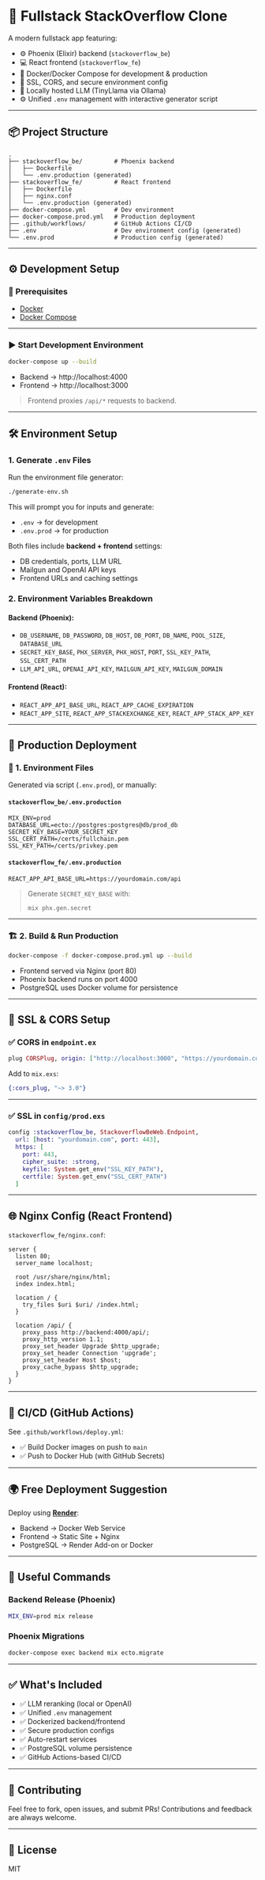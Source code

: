 
# 🚀 Fullstack StackOverflow Clone

A modern fullstack app featuring:

- ⚙️ Phoenix (Elixir) backend (`stackoverflow_be`)
- 💻 React frontend (`stackoverflow_fe`)
- 🐳 Docker/Docker Compose for development & production
- 🔐 SSL, CORS, and secure environment config
- 🧠 Locally hosted LLM (TinyLlama via Ollama)
- ⚙️ Unified `.env` management with interactive generator script

---

## 📦 Project Structure

```
.
├── stackoverflow_be/         # Phoenix backend
│   ├── Dockerfile
│   └── .env.production (generated)
├── stackoverflow_fe/         # React frontend
│   ├── Dockerfile
│   ├── nginx.conf
│   └── .env.production (generated)
├── docker-compose.yml        # Dev environment
├── docker-compose.prod.yml   # Production deployment
├── .github/workflows/        # GitHub Actions CI/CD
├── .env                      # Dev environment config (generated)
└── .env.prod                 # Production config (generated)
```

---

## ⚙️ Development Setup

### 🔧 Prerequisites

- [Docker](https://www.docker.com/products/docker-desktop)
- [Docker Compose](https://docs.docker.com/compose/)

---

### ▶️ Start Development Environment

```bash
docker-compose up --build
```

- Backend → http://localhost:4000
- Frontend → http://localhost:3000

> Frontend proxies `/api/*` requests to backend.

---

## 🛠 Environment Setup

### 1. Generate `.env` Files

Run the environment file generator:

```bash
./generate-env.sh
```

This will prompt you for inputs and generate:

- `.env` → for development
- `.env.prod` → for production

Both files include **backend + frontend** settings:
- DB credentials, ports, LLM URL
- Mailgun and OpenAI API keys
- Frontend URLs and caching settings

### 2. Environment Variables Breakdown

#### Backend (Phoenix):
- `DB_USERNAME`, `DB_PASSWORD`, `DB_HOST`, `DB_PORT`, `DB_NAME`, `POOL_SIZE`, `DATABASE_URL`
- `SECRET_KEY_BASE`, `PHX_SERVER`, `PHX_HOST`, `PORT`, `SSL_KEY_PATH`, `SSL_CERT_PATH`
- `LLM_API_URL`, `OPENAI_API_KEY`, `MAILGUN_API_KEY`, `MAILGUN_DOMAIN`

#### Frontend (React):
- `REACT_APP_API_BASE_URL`, `REACT_APP_CACHE_EXPIRATION`
- `REACT_APP_SITE`, `REACT_APP_STACKEXCHANGE_KEY`, `REACT_APP_STACK_APP_KEY`

---

## 🚀 Production Deployment

### 📁 1. Environment Files

Generated via script (`.env.prod`), or manually:

#### `stackoverflow_be/.env.production`

```env
MIX_ENV=prod
DATABASE_URL=ecto://postgres:postgres@db/prod_db
SECRET_KEY_BASE=YOUR_SECRET_KEY
SSL_CERT_PATH=/certs/fullchain.pem
SSL_KEY_PATH=/certs/privkey.pem
```

#### `stackoverflow_fe/.env.production`

```env
REACT_APP_API_BASE_URL=https://yourdomain.com/api
```

> Generate `SECRET_KEY_BASE` with:
> ```bash
> mix phx.gen.secret
> ```

---

### 🏗️ 2. Build & Run Production

```bash
docker-compose -f docker-compose.prod.yml up --build
```

- Frontend served via Nginx (port 80)
- Phoenix backend runs on port 4000
- PostgreSQL uses Docker volume for persistence

---

## 🔐 SSL & CORS Setup

### ✅ CORS in `endpoint.ex`

```elixir
plug CORSPlug, origin: ["http://localhost:3000", "https://yourdomain.com"]
```

Add to `mix.exs`:

```elixir
{:cors_plug, "~> 3.0"}
```

---

### ✅ SSL in `config/prod.exs`

```elixir
config :stackoverflow_be, StackoverflowBeWeb.Endpoint,
  url: [host: "yourdomain.com", port: 443],
  https: [
    port: 443,
    cipher_suite: :strong,
    keyfile: System.get_env("SSL_KEY_PATH"),
    certfile: System.get_env("SSL_CERT_PATH")
  ]
```

---

## 🌐 Nginx Config (React Frontend)

`stackoverflow_fe/nginx.conf`:

```nginx
server {
  listen 80;
  server_name localhost;

  root /usr/share/nginx/html;
  index index.html;

  location / {
    try_files $uri $uri/ /index.html;
  }

  location /api/ {
    proxy_pass http://backend:4000/api/;
    proxy_http_version 1.1;
    proxy_set_header Upgrade $http_upgrade;
    proxy_set_header Connection 'upgrade';
    proxy_set_header Host $host;
    proxy_cache_bypass $http_upgrade;
  }
}
```

---

## 🔁 CI/CD (GitHub Actions)

See `.github/workflows/deploy.yml`:

- ✅ Build Docker images on push to `main`
- ✅ Push to Docker Hub (with GitHub Secrets)

---

## 🌍 Free Deployment Suggestion

Deploy using **[Render](https://render.com/)**:

- Backend → Docker Web Service
- Frontend → Static Site + Nginx
- PostgreSQL → Render Add-on or Docker

---

## 🧪 Useful Commands

### Backend Release (Phoenix)

```bash
MIX_ENV=prod mix release
```

### Phoenix Migrations

```bash
docker-compose exec backend mix ecto.migrate
```

---

## ✅ What's Included

- ✅ LLM reranking (local or OpenAI)
- ✅ Unified `.env` management
- ✅ Dockerized backend/frontend
- ✅ Secure production configs
- ✅ Auto-restart services
- ✅ PostgreSQL volume persistence
- ✅ GitHub Actions-based CI/CD

---

## 🙌 Contributing

Feel free to fork, open issues, and submit PRs! Contributions and feedback are always welcome.

---

## 📄 License

MIT

